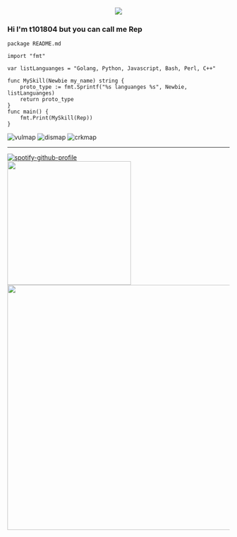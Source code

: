 <h1 align="center">
<a href="https://git.io/typing-svg">
<img src="https://readme-typing-svg.herokuapp.com?font=ubuntu&color=%23B335F7&size=22&vCenter=true&height=40&lines=Welcome+to+my+home+page+%F0%9F%91%8B;I+guess+you+are+a+hacker+%F0%9F%A4%94;Nice+to+meet+you+%F0%9F%98%9D;Hope+there+is+something+you+need+%F0%9F%8E%81">
</a>
</h1>  

### Hi I'm t101804 but you can call me Rep 
```golang
package README.md

import "fmt"

var listLanguanges = "Golang, Python, Javascript, Bash, Perl, C++"

func MySkill(Newbie my_name) string {
	proto_type := fmt.Sprintf("%s languanges %s", Newbie, listLanguanges)
	return proto_type
}
func main() {
	fmt.Print(MySkill(Rep))
}
```
![vulmap](https://img.shields.io/badge/-t101804/vulmap-3A77A9?style=flat-square&logo=python&logoColor=white&labelColor=6495ED)
![dismap](https://img.shields.io/badge/-t101804t101804/dismap-00BFFF?style=flat-square&logo=go&logoColor=white&labelColor=87CEFA) 
![crkmap](https://img.shields.io/badge/-t101804/crkmap-00CED1?style=flat-square&logo=go&logoColor=white&labelColor=40E0D0) 
***
[![spotify-github-profile](https://spotify-github-profile.vercel.app/api/view?uid=xact6527cgeo75wmlcumeuvb9&cover_image=true&theme=default&show_offline=false&background_color=121212&bar_color=ff8040&bar_color_cover=false)](https://spotify-github-profile.vercel.app/api/view?uid=xact6527cgeo75wmlcumeuvb9&redirect=true)
<br>
<img align='left' src='http://github-profile-summary-cards.vercel.app/api/cards/most-commit-language?username=t101804&theme=nord_dark' width='280px'>
<img align='center' src='http://github-profile-summary-cards.vercel.app/api/cards/profile-details?username=t101804&theme=nord_dark' width='555px'> 
